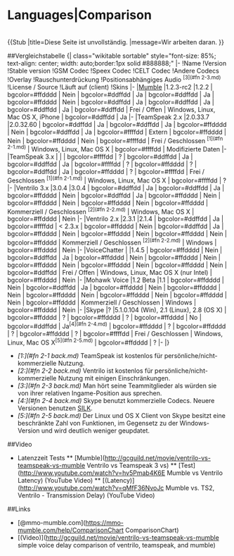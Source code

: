 # Languages|Comparison
<br>
{{Stub
|title=Diese Seite ist unvollständig.
|message=Wir arbeiten daran.
}}


##Vergleichstabelle
{| class="wikitable sortable" style="font-size: 85%; text-align: center; width: auto;border:1px solid #888888;"
|-
!Name
!Version
!Stable version
!GSM Codec
!Speex Codec
!CELT Codec
!Andere Codecs
!Overlay
!Rauschunterdrückung 
!Positionsabhängiges Audio <sup id="fn_2-1_back">[3](#fn 2-3.md)</sup>
!License / Source
!Läuft auf (client)
!Skins
|-
|[Mumble](Main_Page.md)
|1.2.3-rc2
|1.2.2
| bgcolor=#ffdddd | Nein
| bgcolor=#ddffdd | Ja
| bgcolor=#ddffdd | Ja
| bgcolor=#ffdddd | Nein
| bgcolor=#ddffdd | Ja
| bgcolor=#ddffdd | Ja
| bgcolor=#ddffdd | Ja
| bgcolor=#ddffdd | Frei / Offen | Windows, Linux, Mac OS X, iPhone
| bgcolor=#ddffdd | Ja
|-
|TeamSpeak 2.x
|2.0.33.7
|2.0.32.60
| bgcolor=#ddffdd | Ja
| bgcolor=#ddffdd | Ja
| bgcolor=#ffdddd | Nein
| bgcolor=#ddffdd | Ja
| bgcolor=#ffffdd | Extern
| bgcolor=#ffdddd | Nein
| bgcolor=#ffdddd | Nein
| bgcolor=#ffffdd | Frei / Geschlossen <sup id="fn_2-1_back">[1](#fn 2-1.md)</sup>
| Windows, Linux, Mac OS X
| bgcolor=#ffffdd | Modifizierte Daten
|-
|TeamSpeak 3.x
|
|
| bgcolor=#ffffdd | ?
| bgcolor=#ddffdd | Ja
| bgcolor=#ddffdd | Ja
| bgcolor=#ffffdd | ?
| bgcolor=#ffdddd | ?
| bgcolor=#ddffdd | Ja
| bgcolor=#ffdddd | ?
| bgcolor=#ffffdd | Frei / Geschlossen <sup id="fn_2-1_back">[1](#fn 2-1.md)</sup>
| Windows, Linux, Mac OS X
| bgcolor=#ffffdd | ?
|-
|Ventrilo 3.x
|3.0.4
|3.0.4
| bgcolor=#ddffdd | Ja
| bgcolor=#ddffdd | Ja
| bgcolor=#ffdddd | Nein
| bgcolor=#ddffdd | Ja
| bgcolor=#ffdddd | Nein
| bgcolor=#ffdddd | Nein
| bgcolor=#ffdddd | Nein
| bgcolor=#ffdddd | Kommerziell / Geschlossen <sup id="fn_2-2_back">[2](#fn 2-2.md)</sup>
| Windows, Mac OS X
| bgcolor=#ffdddd | Nein
|-
|Ventrilo 2.x
|2.3.1
|2.1.4
| bgcolor=#ddffdd | Ja
| bgcolor=#ffffdd | < 2.3.x
| bgcolor=#ffdddd | Nein
| bgcolor=#ddffdd | Ja
| bgcolor=#ffdddd | Nein
| bgcolor=#ffdddd | Nein
| bgcolor=#ffdddd | Nein
| bgcolor=#ffdddd | Kommerziell / Geschlossen <sup id="fn_2-2_back">[2](#fn 2-2.md)</sup>
| Windows
| bgcolor=#ffdddd | Nein
|-
|VoiceChatter
|
|1.4.5
| bgcolor=#ffdddd | Nein
| bgcolor=#ddffdd | Ja
| bgcolor=#ffdddd | Nein
| bgcolor=#ffdddd | Nein
| bgcolor=#ffdddd | Nein
| bgcolor=#ffdddd | Nein
| bgcolor=#ffdddd | Nein
| bgcolor=#ddffdd | Frei / Offen
| Windows, Linux, Mac OS X (nur Intel)
| bgcolor=#ffdddd | Nein
|-
|Mohawk Voice
|1.2 Beta
|1.1
| bgcolor=#ffdddd | Nein
| bgcolor=#ddffdd | Ja
| bgcolor=#ffdddd | Nein
| bgcolor=#ffdddd | Nein
| bgcolor=#ffdddd | Nein
| bgcolor=#ffdddd | Nein
| bgcolor=#ffdddd | Nein
| bgcolor=#ffdddd | Kommerziell / Geschlossen
| Windows
| bgcolor=#ffdddd | Nein
|-
|Skype
|?
|5.1.0.104&nbsp;(Win), 2.1&nbsp;(Linux), 2.8&nbsp;(OS&nbsp;X)
| bgcolor=#ffdddd | ?
| bgcolor=#ffdddd | ?
| bgcolor=#ffdddd | No
| bgcolor=#ddffdd | Ja<sup id="fn_2-4_back">[4](#fn 2-4.md)</sup>
| bgcolor=#ffdddd | ?
| bgcolor=#ffdddd | ?
| bgcolor=#ffdddd | ?
| bgcolor=#ffffdd | Frei / Geschlossen
| Windows, Linux, Mac OS X<sup id="fn_2-4_back">[5](#fn 2-5.md)</sup>
| bgcolor=#ffdddd | ?
|-
|}

* <cite id="fn_2-1">[1:](#fn 2-1 back.md)</cite> TeamSpeak ist kostenlos für persönliche/nicht-kommerzielle Nutzung.
* <cite id="fn_2-2">[2:](#fn 2-2 back.md)</cite> Ventrilo ist kostenlos für persönliche/nicht-kommerzielle Nutzung mit einigen Einschränkungen.
* <cite id="fn_2-3">[3:](#fn 2-3 back.md)</cite> Man hört seine Teammitglieder als würden sie von ihrer relativen Ingame-Position aus sprechen.
* <cite id="fn_2-4">[4:](#fn 2-4 back.md)</cite> Skype benutzt kommerzielle Codecs. Neuere Versionen benutzen  [SILK](http://en.wikipedia.org/wiki/Silk_%28codec%29).
* <cite id="fn_2-5">[5:](#fn 2-5 back.md)</cite> Der Linux und OS X Client von Skype besitzt eine beschränkte Zahl von Funktionen, im Gegensetz zu der Windows-Version und wird deutlich weniger geupdatet.

##Video
* Latenzzeit Tests
**  [Mumble](http://gcguild.net/movie/ventrilo-vs-teamspeak-vs-mumble Ventrilo vs Teamspeak 3 vs)
**  [Test](http://www.youtube.com/watch?v=hv5Pmab4K6E Mumble vs Ventrilo Latency) (YouTube Video)
**  [(Latency)](http://www.youtube.com/watch?v=qMfF36NvoJc Mumble vs. TS2, Ventrilo - Transmission Delay) (YouTube Video)

##Links
*  [@mmo-mumble.com](https://mmo-mumble.com/help/ComparisonChart ComparisonChart)
*  [(Video)](http://gcguild.net/movie/ventrilo-vs-teamspeak-vs-mumble simple voice delay comparison of ventrilo, teamspeak, and mumble)


